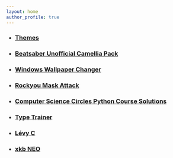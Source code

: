 ```yaml
---
layout: home
author_profile: true
---
```



- ### [Themes](Themes)
- ### [Beatsaber Unofficial Camellia Pack](Unofficial-Camellia-Pack)
- ### [Windows Wallpaper Changer](Wallpaper-Changer)
- ### [Rockyou Mask Attack](https://surferlul.github.io/RockyouMask)
- ### [Computer Science Circles Python Course Solutions](https://surferlul.github.io/csc-python-solutions/)
- ### [Type Trainer](https://surferlul.github.io/Type-Trainer/)
- ### [Lévy C](https://surferlul.github.io/Levy_C/)
- ### [xkb NEO](https://surferlul.github.io/xkb_neo)

